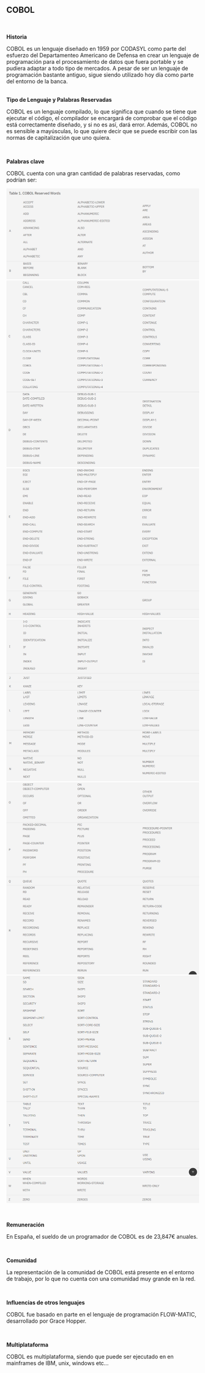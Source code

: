## COBOL
<br>

**Historia**

COBOL es un lenguaje diseñado en 1959 por CODASYL como parte del esfuerzo del Departamenteo Americano de Defensa en crear un lenguaje de programación para el procesamiento de datos que fuera portable y se pudiera adaptar a todo tipo de mercados. A pesar de ser un lenguaje de programación bastante antiguo, sigue siendo utilizado hoy día como parte del entorno de la banca.  
<br>

**Tipo de Lenguaje y Palabras Reservadas**

COBOL es un lenguaje compilado, lo que significa que cuando se tiene que ejecutar el código, el compilador se encargará de comprobar que el código está correctamente diseñado, y si no es así, dará error. Además, COBOL no es sensible a mayúsculas, lo que quiere decir que se puede escribir con las normas de capitalización que uno quiera.


<br>

**Palabras clave**

COBOL cuenta con una gran cantidad de palabras reservadas, como podrían ser:

![AB](img/AB.png)
![CD](img/CD.png)
![EFGH](img/EFGH.png)
![IJKLMN](img/IJKLMN.png)
![OPQR](img/OPQR.png)
![STUV](img/STUV.png)
![WZ](img/WZ.png)

<br>

**Remuneración** 

En España, el sueldo de un programador de COBOL es de 23,847€ anuales.

<br>

**Comunidad**

La representación de la comunidad de COBOL está presente en el entorno de trabajo, por lo que no cuenta con una comunidad muy grande en la red.

<br>

**Influencias de otros lenguajes**

COBOL fue basado en parte en el lenguaje de programación FLOW-MATIC, desarrollado por Grace Hopper.

<br>

**Multiplataforma**

COBOL es multiplataforma, siendo que puede ser ejecutado en en mainframes de IBM, unix, windows etc...